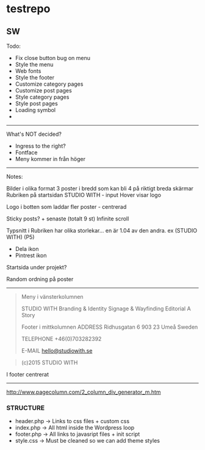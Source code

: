 # testrepo

## SW

Todo:
* Fix close button bug on menu
* Style the menu
* Web fonts
* Style the footer
* Customize category pages
* Customize post pages
* Style category pages
* Style post pages
* Loading symbol
*


***

What's NOT decided?
* Ingress to the right?
* Fontface
* Meny kommer in från höger

***

Notes:

Bilder i olika format
3 poster i bredd som kan bli 4 på riktigt breda skärmar
Rubriken på startsidan STUDIO WITH - input
Hover visar logo

Logo i botten som laddar fler poster - centrerad

Sticky posts? + senaste (totalt 9 st)
Infinite scroll

Typsnitt i Rubriken har olika storlekar...
en är 1.04 av den andra.
ex (STUDIO WITH) (P5)

* Dela ikon
* Pintrest ikon

Startsida under projekt?

Random ordning på poster

***

> Meny i vänsterkolumnen
>
> STUDIO WITH
> Branding & Identity
> Signage & Wayfinding
> Editorial
> A Story
>
> Footer i mittkolumnen
> ADDRESS
> Ridhusgatan 6
> 903 23 Umeå
> Sweden
>
>TELEPHONE
>+46(0)703282392
>
>E-MAIL
>hello@studiowith.se

>(c)2015 STUDIO WITH 

I footer centrerat

***

http://www.pagecolumn.com/2_column_div_generator_m.htm


### STRUCTURE
* header.php -> Links to css files + custom css
* index.php -> All html inside the Wordpress loop
* footer.php -> All links to javasript files + init script 
* style.css -> Must be cleaned so we can add theme styles

